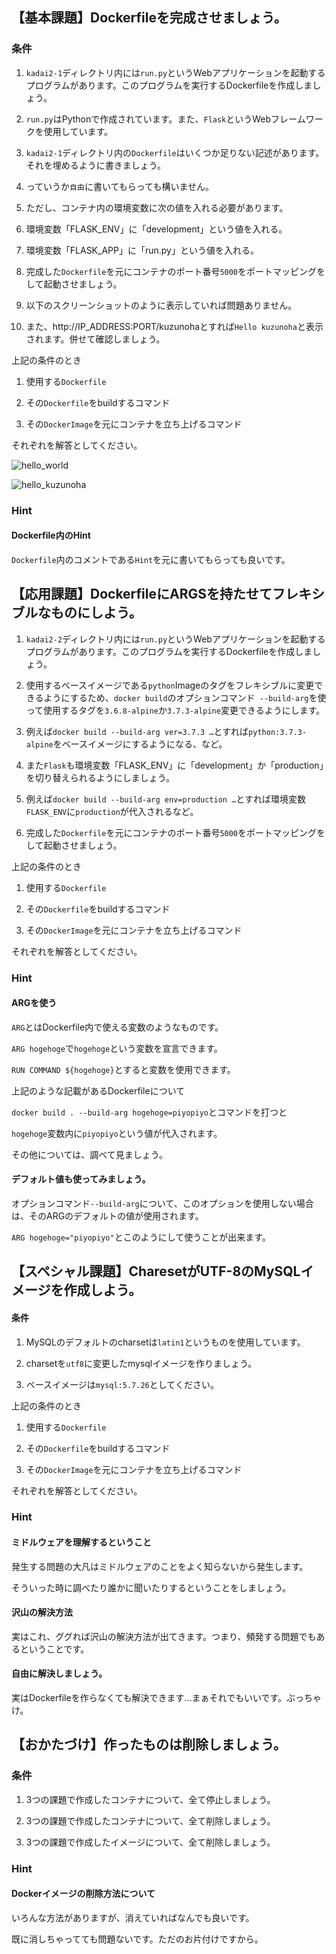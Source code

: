 ## 【基本課題】Dockerfileを完成させましょう。

### 条件

1. `kadai2-1`ディレクトリ内には`run.py`というWebアプリケーションを起動するプログラムがあります。このプログラムを実行するDockerfileを作成しましょう。

1. `run.py`はPythonで作成されています。また、`Flask`というWebフレームワークを使用しています。

1. `kadai2-1`ディレクトリ内の`Dockerfile`はいくつか足りない記述があります。それを埋めるように書きましょう。

1. っていうか`自由`に書いてもらっても構いません。

1. ただし、コンテナ内の環境変数に次の値を入れる必要があります。

1. 環境変数「FLASK_ENV」に「development」という値を入れる。

1. 環境変数「FLASK_APP」に「run.py」という値を入れる。

1. 完成した`Dockerfile`を元にコンテナのポート番号`5000`をポートマッピングをして起動させましょう。

1. 以下のスクリーンショットのように表示していれば問題ありません。

1. また、http://IP_ADDRESS:PORT/kuzunohaとすれば`Hello kuzunoha`と表示されます。併せて確認しましょう。

上記の条件のとき

1. 使用する`Dockerfile`

1. その`Dockerfile`をbuildするコマンド

1. その`DockerImage`を元にコンテナを立ち上げるコマンド

それぞれを解答としてください。

![hello_world](https://github.com/anzairyo0127/docker_kadai/blob/master/image/flask_helloworld.png)

![hello_kuzunoha](https://github.com/anzairyo0127/docker_kadai/blob/master/image/flask_hello_kuzunoha.png)

### Hint

#### Dockerfile内のHint

`Dockerfile`内のコメントである`Hint`を元に書いてもらっても良いです。

## 【応用課題】DockerfileにARGSを持たせてフレキシブルなものにしよう。

1. `kadai2-2`ディレクトリ内には`run.py`というWebアプリケーションを起動するプログラムがあります。このプログラムを実行するDockerfileを作成しましょう。

1. 使用するベースイメージである`python`Imageのタグをフレキシブルに変更できるようにするため、`docker build`のオプションコマンド` --build-arg`を使って使用するタグを`3.6.8-alpine`か`3.7.3-alpine`変更できるようにします。

1. 例えば`docker build --build-arg ver=3.7.3 …`とすれば`python:3.7.3-alpine`をベースイメージにするようになる、など。

1. また`Flask`も環境変数「FLASK_ENV」に「development」か「production」を切り替えられるようにしましょう。

1. 例えば`docker build --build-arg env=production …`とすれば環境変数`FLASK_ENV`に`production`が代入されるなど。

1. 完成した`Dockerfile`を元にコンテナのポート番号`5000`をポートマッピングをして起動させましょう。

上記の条件のとき

1. 使用する`Dockerfile`

1. その`Dockerfile`をbuildするコマンド

1. その`DockerImage`を元にコンテナを立ち上げるコマンド

それぞれを解答としてください。

### Hint

#### ARGを使う

`ARG`とはDockerfile内で使える変数のようなものです。

`ARG hogehoge`で`hogehoge`という変数を宣言できます。

`RUN COMMAND ${hogehoge}`とすると変数を使用できます。

上記のような記載があるDockerfileについて

`docker build . --build-arg hogehoge=piyopiyo`とコマンドを打つと

`hogehoge`変数内に`piyopiyo`という値が代入されます。

その他については、調べて見ましょう。

#### デフォルト値も使ってみましょう。

オプションコマンド`--build-arg`について、このオプションを使用しない場合は、そのARGのデフォルトの値が使用されます。

`ARG hogehoge="piyopiyo"`とこのようにして使うことが出来ます。

## 【スペシャル課題】CharesetがUTF-8のMySQLイメージを作成しよう。

#### 条件

1. MySQLのデフォルトのcharsetは`latin1`というものを使用しています。

1. charsetを`utf8`に変更したmysqlイメージを作りましょう。

1. ベースイメージは`mysql:5.7.26`としてください。

上記の条件のとき

1. 使用する`Dockerfile`

1. その`Dockerfile`をbuildするコマンド

1. その`DockerImage`を元にコンテナを立ち上げるコマンド

それぞれを解答としてください。

### Hint

#### ミドルウェアを理解するということ

発生する問題の大凡はミドルウェアのことをよく知らないから発生します。

そういった時に調べたり誰かに聞いたりするということをしましょう。

#### 沢山の解決方法

実はこれ、ググれば沢山の解決方法が出てきます。つまり、頻発する問題でもあるということです。

#### 自由に解決しましょう。

実はDockerfileを作らなくても解決できます…まぁそれでもいいです。ぶっちゃけ。

## 【おかたづけ】作ったものは削除しましょう。

### 条件

1. 3つの課題で作成したコンテナについて、全て停止しましょう。

1. 3つの課題で作成したコンテナについて、全て削除しましょう。

1. 3つの課題で作成したイメージについて、全て削除しましょう。

### Hint

#### Dockerイメージの削除方法について

いろんな方法がありますが、消えていればなんでも良いです。

既に消しちゃってても問題ないです。ただのお片付けですから。
